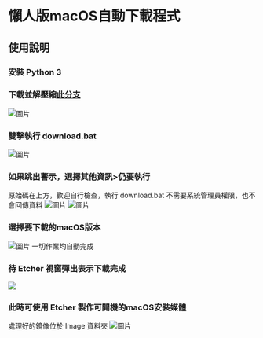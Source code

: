 # 懶人版macOS自動下載程式
## 使用說明

### 安裝 Python 3 

### 下載並解壓縮[此分支](https://github.com/proton-penguin/macOS-Downloader/archive/refs/heads/Windows.zip)

![圖片](https://github.com/proton-penguin/macOS-Downloader/assets/142492829/1819c557-0432-492d-b145-aab1c4908d69)

### 雙擊執行 download.bat
![圖片](https://github.com/proton-penguin/macOS-Downloader/assets/142492829/ff269c18-20c6-47f7-8892-e0a7eeeea356)

### 如果跳出警示，選擇其他資訊>仍要執行
原始碼在上方，歡迎自行檢查，執行 download.bat 不需要系統管理員權限，也不會回傳資料
![圖片](https://github.com/proton-penguin/macOS-Downloader/assets/142492829/712fdfae-2aa9-4fc6-9117-9f47829b5210)
![圖片](https://github.com/proton-penguin/macOS-Downloader/assets/142492829/208ee012-5e36-4729-9dfb-b319340da781)

### 選擇要下載的macOS版本
![圖片](https://github.com/proton-penguin/macOS-Downloader/assets/142492829/dbe690bb-8623-4a12-8839-86b01ab508cd)
一切作業均自動完成

### 待 Etcher 視窗彈出表示下載完成
![](https://user-images.githubusercontent.com/142492829/268482033-5494aaa6-ccc2-4182-8ace-47959626d47d.png)

### 此時可使用 Etcher 製作可開機的macOS安裝媒體
處理好的鏡像位於 Image 資料夾
![圖片](https://github.com/proton-penguin/macOS-Downloader/assets/142492829/873f1d3c-0a07-45fb-9207-c99a4c88e691)


